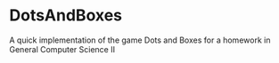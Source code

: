 DotsAndBoxes
============

A quick implementation of the game Dots and Boxes for a homework in General Computer Science II

